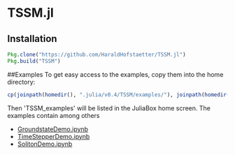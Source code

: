 # TSSM.jl
## Installation
```julia
Pkg.clone("https://github.com/HaraldHofstaetter/TSSM.jl")
Pkg.build("TSSM")
```
##Examples
To get easy access to the examples, copy them into the home directory:
```julia
cp(joinpath(homedir(), ".julia/v0.4/TSSM/examples/"), joinpath(homedir(), "TSSM_examples"))
```
Then 'TSSM_examples' will be listed in the JuliaBox home screen. The examples contain among others
+ [GroundstateDemo.ipynb](https://github.com/HaraldHofstaetter/TSSM.jl/blob/master/examples/GroundstateDemo.ipynb)
+ [TimeStepperDemo.ipynb](https://github.com/HaraldHofstaetter/TSSM.jl/blob/master/examples/TimeStepperDemo.ipynb)
+ [SolitonDemo.ipynb](https://github.com/HaraldHofstaetter/TSSM.jl/blob/master/examples/SolitonDemo.ipynb)
